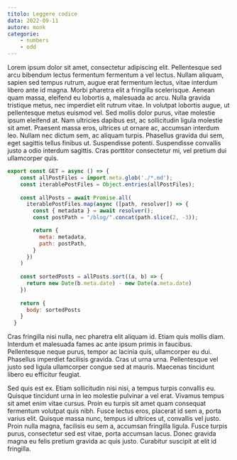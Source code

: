 ```yaml
---
titolo: Leggere codice
data: 2022-09-11
autore: monk
categorie:
    - numbers
    - odd
---
```


Lorem ipsum dolor sit amet, consectetur adipiscing elit. Pellentesque sed arcu bibendum lectus fermentum fermentum a vel lectus. Nullam aliquam, sapien sed tempus rutrum, augue erat fermentum lectus, vitae interdum libero ante id magna. Morbi pharetra elit a fringilla scelerisque. Aenean quam massa, eleifend eu lobortis a, malesuada ac arcu. Nulla gravida tristique metus, nec imperdiet elit rutrum vitae. In volutpat lobortis augue, ut pellentesque metus euismod vel. Sed mollis dolor purus, vitae molestie ipsum eleifend at. Nam ultricies dapibus est, ac sollicitudin ligula molestie sit amet. Praesent massa eros, ultrices ut ornare ac, accumsan interdum leo. Nullam nec dictum sem, ac aliquam turpis. Phasellus gravida dui sem, eget sagittis tellus finibus ut. Suspendisse potenti. Suspendisse convallis justo a odio interdum sagittis. Cras porttitor consectetur mi, vel pretium dui ullamcorper quis.

```js
export const GET = async () => {
    const allPostFiles = import.meta.glob('./*.md');
    const iterablePostFiles = Object.entries(allPostFiles);
  
    const allPosts = await Promise.all(
      iterablePostFiles.map(async ([path, resolver]) => {
        const { metadata } = await resolver();
        const postPath = "/blog/".concat(path.slice(2, -3));

        return {
          meta: metadata,
          path: postPath,
        }
      })
    )
  
    const sortedPosts = allPosts.sort((a, b) => {
      return new Date(b.meta.date) - new Date(a.meta.date)
    })
  
    return {
      body: sortedPosts
    }
  }
```


Cras fringilla nisi nulla, nec pharetra elit aliquam id. Etiam quis mollis diam. Interdum et malesuada fames ac ante ipsum primis in faucibus. Pellentesque neque purus, tempor ac lacinia quis, ullamcorper eu dui. Phasellus imperdiet facilisis gravida. Cras ut urna urna. Pellentesque vel justo sed ligula ullamcorper congue sed at mauris. Maecenas tincidunt libero eu efficitur feugiat.

Sed quis est ex. Etiam sollicitudin nisi nisi, a tempus turpis convallis eu. Quisque tincidunt urna in leo molestie pulvinar a vel erat. Vivamus tempus sit amet enim vitae cursus. Proin eu turpis sit amet quam consequat fermentum volutpat quis nibh. Fusce lectus eros, placerat id sem a, porta varius elit. Quisque massa nunc, tempus id ultrices ut, convallis vel justo. Proin nulla magna, facilisis eu sem a, accumsan fringilla ligula. Fusce turpis purus, consectetur sed est vitae, porta accumsan lacus. Donec gravida magna eu felis pretium gravida ac quis justo. Curabitur suscipit at elit id fringilla.